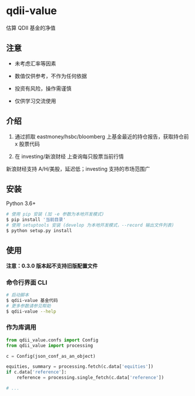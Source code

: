 # qdii-value

估算 QDII 基金的净值

## 注意

- 未考虑汇率等因素

- 数值仅供参考，不作为任何依据

- 投资有风险，操作需谨慎

- 仅供学习交流使用

## 介绍

1. 通过抓取 eastmoney/hsbc/bloomberg 上基金最近的持仓报告，获取持仓前 x 股票代码

2. 在 investing/新浪财经 上查询每只股票当前行情

新浪财经支持 A/H/美股，延迟低；investing 支持的市场范围广

## 安装

Python 3.6+

```bash
# 使用 pip 安装 (加 -e 参数为本地开发模式)
$ pip install '当前目录'
# 使用 setuptools 安装 (develop 为本地开发模式，--record 输出文件列表)
$ python setup.py install
```

## 使用

**注意：0.3.0 版本起不支持旧版配置文件**

### 命令行界面 CLI

```bash
# 启动脚本
$ qdii-value 基金代码
# 更多参数请参见帮助
$ qdii-value --help
```

### 作为库调用

```python
from qdii_value.confs import Config
from qdii_value import processing

c = Config(json_conf_as_an_object)

equities, summary = processing.fetch(c.data['equities'])
if c.data['reference']:
    reference = processing.single_fetch(c.data['reference'])

# ...
```
